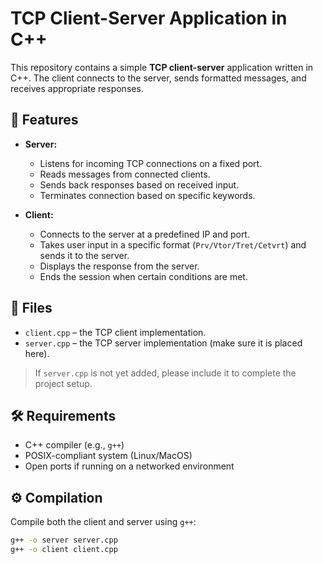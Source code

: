 # TCP Client-Server Application in C++

This repository contains a simple **TCP client-server** application written in C++. The client connects to the server, sends formatted messages, and receives appropriate responses.

## 🧠 Features

- **Server:**
  - Listens for incoming TCP connections on a fixed port.
  - Reads messages from connected clients.
  - Sends back responses based on received input.
  - Terminates connection based on specific keywords.

- **Client:**
  - Connects to the server at a predefined IP and port.
  - Takes user input in a specific format (`Prv/Vtor/Tret/Cetvrt`) and sends it to the server.
  - Displays the response from the server.
  - Ends the session when certain conditions are met.

## 📁 Files

- `client.cpp` – the TCP client implementation.
- `server.cpp` – the TCP server implementation (make sure it is placed here).
  
> If `server.cpp` is not yet added, please include it to complete the project setup.

## 🛠️ Requirements

- C++ compiler (e.g., `g++`)
- POSIX-compliant system (Linux/MacOS)
- Open ports if running on a networked environment

## ⚙️ Compilation

Compile both the client and server using `g++`:

```bash
g++ -o server server.cpp
g++ -o client client.cpp
